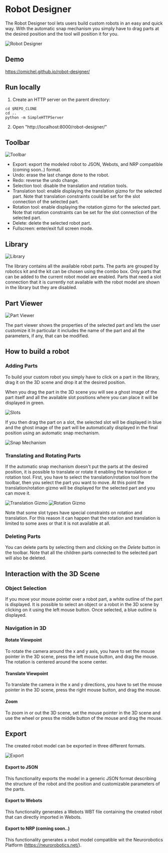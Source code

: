# Robot Designer

The Robot Designer tool lets users build custom robots in an easy and quick way. With the automatic snap mechanism you simply have to drag parts at the desired position and the tool will position it for you.

![Robot Designer](docs/images/user_manual_robot_designer.png)

## Demo

https://omichel.github.io/robot-designer/

## Run locally

1. Create an HTTP server on the parent directory:

```
cd $REPO_CLONE
cd ..
python -m SimpleHTTPServer
```

2. Open "http://localhost:8000/robot-designer/"

## Toolbar


![Toolbar](docs/images/user_manual_toolbar.png)

* Export: export the modeled robot to JSON, Webots, and NRP compatible (coming soon..) format.
* Undo: erase the last change done to the robot.
* Redo: reverse the undo change.
* Selection tool: disable the translation and rotation tools.
* Translation tool: enable displaying the translation gizmo for the selected part. Note that translation constraints could be set for the slot connection of the selected part.
* Rotation tool: enable displaying the rotation gizmo for the selected part. Note that rotation constraints can be set for the slot connection of the selected part.
* Delete: delete the selected robot part.
* Fullscreen: enter/exit full screen mode.

## Library

![Library](docs/images/user_manual_asset_library.png)

The library contains all the available robot parts.
The parts are grouped by robotics kit and the kit can be chosen using the combo box.
Only parts that can be added to the current robot model are enabled.
Parts that need a slot connection that it is currently not available with the robot model are shown in the library but they are disabled.


## Part Viewer
![Part Viewer](docs/images/user_manual_part_viewer.png)

The part viewer shows the properties of the selected part and lets the user customize it
In particular it includes the name of the part and all the parameters, if any, that can be modified.

## How to build a robot

### Adding Parts
To build your custom robot you simply have to click on a part in the library, drag it on the 3D scene and drop it at the desired position.


When you drag the part in the 3D scene you will see a ghost image of the part itself and all the available slot positions where you can place it will be displayed in green.

![Slots](docs/images/user_manual_slots.png)

If you then drag the part on a slot, the selected slot will be displayed in blue and the ghost image of the part will be automatically displayed in the final position using an automatic snap mechanism.

![Snap Mechanism](docs/images/user_manual_snap_mechanism.png)

### Translating and Rotating Parts

If the automatic snap mechanism doesn't put the parts at the desired position, it is possible to translate or rotate it enabling the translation or rotation tool.
First, you have to select the translation/rotation tool from the toolbar, then you select the part you want to move.
At this point the translation/rotation gizmo will be displayed for the selected part and you can move it.

![Translation Gizmo](docs/images/user_manual_translation_gizmo.png)
![Rotation Gizmo](docs/images/user_manual_rotation_gizmo.png)

Note that some slot types have special constraints on rotation and translation.
For this reason it can happen that the rotation and translation is limited to some axes or that it is not available at all.

### Deleting Parts

You can delete parts by selecting them and clicking on the *Delete* button in the toolbar.
Note that all the children parts connected to the selected part will also be deleted.

## Interaction with the 3D Scene

### Object Selection

If you move your mouse pointer over a robot part, a white outline of the part is displayed.
It is possible to select an object or a robot in the 3D scene by clicking on it using the left mouse button.
Once selected, a blue outline is displayed.

### Navigation in 3D

#### Rotate Viewpoint

To rotate the camera around the x and y axis, you have to set the mouse pointer in the 3D scene, press the left mouse button, and drag the mouse.
The rotation is centered around the scene center.

#### Translate Viewpoint

To translate the camera in the x and y directions, you have to set the mouse pointer in the 3D scene, press the right mouse button, and drag the mouse.

#### Zoom

To zoom in or out the 3D scene, set the mouse pointer in the 3D scene and use the wheel or press the middle button of the mouse and drag the mouse.

## Export

The created robot model can be exported in three different formats.

![Export](docs/images/user_manual_export.png)

#### Export to JSON

This functionality exports the model in a generic JSON format describing the structure of the robot and the position and customizable parameters of the parts.

#### Export to Webots

This functionality generates a Webots WBT file containing the created robot that can directly imported in Webots.

#### Export to NRP (coming soon..)

This functionality generates a robot model compatible wit the Neurorobotics Platform (https://neurorobotics.net/).
